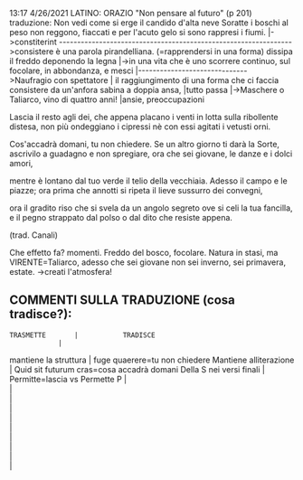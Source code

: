 13:17 4/26/2021
LATINO:
ORAZIO
"Non pensare al futuro"
(p 201)
traduzione:
Non vedi come si erge il candido 
d'alta neve Soratte i boschi al peso
non reggono, fiaccati e per l'acuto
gelo si sono rappresi i fiumi.
		|->constiterint	---------------------------------------------------------------->consistere è una parola pirandelliana. (=rapprendersi in una forma)
dissipa il freddo deponendo la legna								 |->in una vita che è uno scorrere continuo, 
sul focolare, in abbondanza, e mesci |------------------------------>Naufragio con spettatore    |		   il raggiungimento di una forma che ci faccia consistere
da un'anfora sabina a doppia ansa,	 			|tutto passa			 |->Maschere
o Taliarco, vino di quattro anni!	 			|ansie, preoccupazioni		

Lascia il resto agli dei, che appena placano
i venti in lotta sulla ribollente 
distesa, non più ondeggiano i cipressi
nè con essi agitati i vetusti orni.

Cos'accadrà domani, tu non chiedere.
Se un altro giorno ti darà la Sorte,
ascrivilo a guadagno e non spregiare,
ora che sei giovane, le danze e i dolci amori,

mentre è lontano dal tuo verde il telio 
della vecchiaia. Adesso il campo
e le piazze; ora prima che annotti
si ripeta il lieve sussurro dei convegni, 

ora il gradito riso che si svela
da un angolo segreto ove si celi
la tua fancilla, e il pegno strappato
dal polso o dal dito che resiste appena.

(trad. Canali)

Che effetto fa?
momenti. Freddo del bosco, focolare.
Natura in stasi, ma VIRENTE=Taliarco, adesso che sei giovane non sei inverno, sei primavera, estate.
					->creati l'atmosfera!


COMMENTI SULLA TRADUZIONE (cosa tradisce?):
------------------------------------------------------------------------------------------------
	TRASMETTE		|			TRADISCE
				|
mantiene la struttura		|		fuge quaerere=tu non chiedere
Mantiene alliterazione 		|		Quid sit futurum cras=cosa accadrà domani 
Della S nei versi finali	|		Permitte=lascia vs Permette
      P				|		
				|		
				|		
				|		
				|		
				|		
				|		
				|		
				|		
				|		
